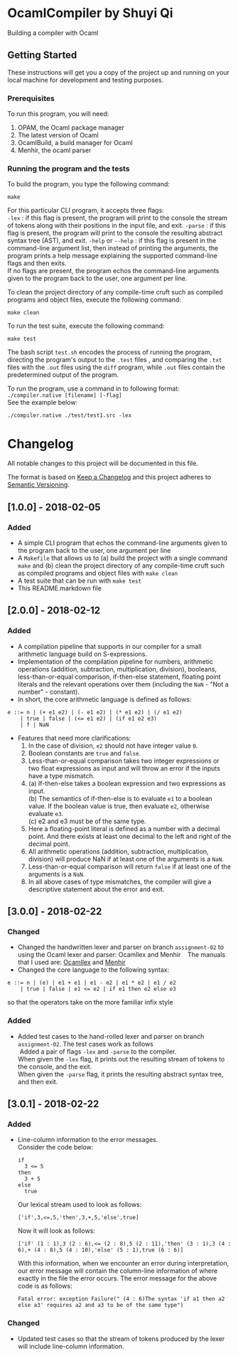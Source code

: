 # OcamlCompiler by Shuyi Qi
Building a compiler with Ocaml  
## Getting Started
These instructions will get you a copy of the project up and running on your local machine for development and testing purposes.  
### Prerequisites
To run this program, you will need:  
1. OPAM, the Ocaml package manager  
2. The latest version of Ocaml  
3. OcamlBuild, a build manager for Ocaml
4. Menhir, the ocaml parser  
### Running the program and the tests
To build the program, you type the following command:  
```
make
```  
For this particular CLI program, it accepts three flags:  
```-lex``` : if this flag is present, the program will print to the console the stream of tokens along with their positions in the input file, and exit.
```-parse``` : if this flag is present, the program will print to the console the resulting abstract syntax tree (AST), and exit.
```-help``` or ```--help``` :  if this flag is present in the command-line argument list, then instead of printing the arguments, the program prints a help message explaining the supported command-line flags and then exits.  
If no flags are present, the program echos the command-line arguments given to the program back to the user, one argument per line.  

To clean the project directory of any compile-time cruft such as compiled programs and object files, execute the following command:  
```
make clean
```
To run the test suite, execute the following command:  
```
make test
```  
The bash script ```test.sh``` encodes the process of running the program, directing the program's output to the  ```.test``` files , and comparing the ```.txt``` files with the ```.out``` files using the ```diff``` program, while ```.out``` files contain the predetermined output of the program.
  
To run the program, use a command in to following format: ```./compiler.native [filename] [-flag]```  
See the example below:  
```
./compiler.native ./test/test1.src -lex
```  
# Changelog  
All notable changes to this project will be documented in this file.  

The format is based on [Keep a Changelog](http://keepachangelog.com/en/1.0.0/)
and this project adheres to [Semantic Versioning](http://semver.org/spec/v2.0.0.html).  
  
## [1.0.0] - 2018-02-05  
### Added  
- A simple CLI program that echos the command-line arguments given to the program back to the user, one argument per line  
- A ```Makefile``` that allows us to (a) build the project with a single command ```make``` and (b) clean the project directory of any compile-time cruft such as compiled programs and object files with ```make clean```  
- A test suite that can be run with ```make test```  
- This README.markdown file

## [2.0.0] - 2018-02-12
### Added
- A compilation pipeline that supports in our compiler for a small arithmetic language build on S-expressions.  
- Implementation of the compilation pipeline for numbers, arithmetic operations (addition, subtraction, multiplication, division), booleans, less-than-or-equal comparison, if-then-else statement, floating point literals and the relevant operations over them (including the ```NaN``` - "Not a number" - constant).
- In short, the core arithmetic language is defined as follows:
```
e ::= n | (+ e1 e2) | (- e1 e2) | (* e1 e2) | (/ e1 e2)
    | true | false | (<= e1 e2) | (if e1 e2 e3)
    | f | NaN
```  
- Features that need more clarifications:
  1. In the case of division, ```e2``` should not have integer value ```0```.  
  2. Boolean constants are ```true``` and ```false```.  
  3. Less-than-or-equal comparison takes two integer expressions or two float expressions as input and will throw an error if the inputs have a type mismatch.  
  4. (a) If-then-else takes a boolean expression and two expressions as input.  
     (b) The semantics of if-then-else is to evaluate ```e1``` to a boolean value. If the boolean value is true, then evaluate ```e2```, otherwise evaluate ```e3```.  
     (c) e2 and e3 must be of the same type.
  5. Here a floating-point literal is defined as a number with a decimal point. And there exists at least one decimal to the left and right of the decimal point.
  6. All arithmetic operations (addition, subtraction, multiplication, division) will produce NaN if at least one of the arguments is a ```NaN```.
  7. Less-than-or-equal comparison will return ```false``` if at least one of the arguments is a ```NaN```.
  7. In all above cases of type mismatches, the compiler will give a descriptive statement about the error and exit.  

## [3.0.0] - 2018-02-22
### Changed
- Changed the handwritten lexer and parser on branch ```assignment-02``` to using the Ocaml lexer and parser: Ocamllex and Menhir  
  The manuals that I used are: [Ocamllex](https://courses.softlab.ntua.gr/compilers/2015a/ocamllex-tutorial.pdf) and [Menhir](http://gallium.inria.fr/~fpottier/menhir/manual.pdf)  
- Changed the core language to the following syntax:
```
e ::= n | (e) | e1 + e1 | e1 - e2 | e1 * e2 | e1 / e2
    | true | false | e1 <= e2 | if e1 then e2 else e3
```  
so that the operators take on the more familiar infix style  
### Added  
- Added test cases to the hand-rolled lexer and parser on branch ```assignment-02```. The test cases work as follows  
  Added a pair of flags ```-lex``` and ```-parse``` to the compiler.  
  When given the ```-lex``` flag, it prints out the resulting stream of tokens to the console, and the exit.  
  When given the ```-parse``` flag, it prints the resulting abstract syntax tree, and then exit.

## [3.0.1] - 2018-02-22
### Added
- Line-column information to the error messages.  
  Consider the code below:  
  ```
  if
	3 <= 5
  then
	3 + 5
  else
	true
  ```
  Our lexical stream used to look as follows:
  ```
  ['if',3,<=,5,'then',3,+,5,'else',true]
  ```
  Now it will look as follows:
  ```
  ['if' (1 : 1),3 (2 : 6),<= (2 : 8),5 (2 : 11),'then' (3 : 1),3 (4 : 6),+ (4 : 8),5 (4 : 10),'else' (5 : 1),true (6 : 6)]
  ```
  With this information, when we encounter an error during interpretation, our error message will contain the column-line information of where exactly in the file the error occurs. The error message for the above code is as follows:
  ```
  Fatal error: exception Failure(" (4 : 6)The syntax 'if a1 then a2 else a3' requires a2 and a3 to be of the same type")
  ```
### Changed
- Updated test cases so that the stream of tokens produced by the lexer will include line-column information.  